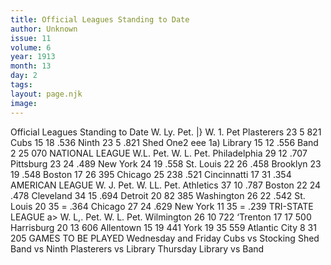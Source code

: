 ```yaml
---
title: Official Leagues Standing to Date
author: Unknown
issue: 11
volume: 6
year: 1913
month: 13
day: 2
tags:
layout: page.njk
image:
---
```

Official Leagues Standing to Date   W. Ly. Pet. |} W. 1. Pet Plasterers 23 5 821 Cubs 15 18 .536 Ninth 23 5 .821 Shed One2 eee 1a) Library 15 12 .556 Band 2 25 070 NATIONAL LEAGUE W.L. Pet. W. L. Pet. Philadelphia 29 12 .707 Pittsburg 23 24 .489 New York 24 19 .558 St. Louis 22 26 .458 Brooklyn 23 19 .548 Boston 17 26 395 Chicago 25 238 .521 Cincinnatti 17 31 .354 AMERICAN LEAGUE W. J. Pet. W. LL. Pet. Athletics 37 10 .787 Boston 22 24 .478 Cleveland 34 15 .694 Detroit 20 82 385 Washington 26 22 .542 St. Louis 20 35 = .364 Chicago 27 24 .629 New York 11 35 = .239 TRI-STATE LEAGUE a> W. L,. Pet. W. L. Pet. Wilmington 26 10 722 ‘Trenton 17 17 500 Harrisburg 20 13 606 Allentown 15 19 441 York 19 35 559 Atlantic City 8 31 205 GAMES TO BE PLAYED Wednesday and Friday Cubs vs Stocking Shed Band vs Ninth Plasterers vs Library Thursday Library vs Band 
